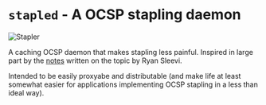 # `stapled` - A OCSP stapling daemon

![Stapler](https://media.giphy.com/media/RQwkFm79MYuUU/giphy.gif)

A caching OCSP daemon that makes stapling less painful. Inspired in
large part by the [notes](https://gist.github.com/sleevi/5efe9ef98961ecfb4da8)
written on the topic by Ryan Sleevi.

Intended to be easily proxyabe and distributable (and make life at
least somewhat easier for applications implementing OCSP stapling
in a less than ideal way).
